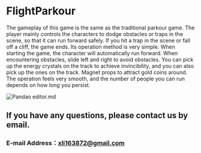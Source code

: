 # FlightParkour
The gameplay of this game is the same as the traditional parkour game. The player mainly controls the characters to dodge obstacles or traps in the scene, so that it can run forward safely. If you hit a trap in the scene or fall off a cliff, the game ends. Its operation method is very simple. When starting the game, the character will automatically run forward. When encountering obstacles, slide left and right to avoid obstacles. You can pick up the energy crystals on the track to achieve invincibility, and you can also pick up the ones on the track. Magnet props to attract gold coins around. The operation feels very smooth, and the number of people you can run depends on how long you persist.

![Pandao editor.md](https://pandao.github.io/editor.md/images/logos/editormd-logo-180x180.png "Pandao editor.md")
##  If you have any questions, please contact us by email.
### E-mail Address：xli163872@gmail.com
